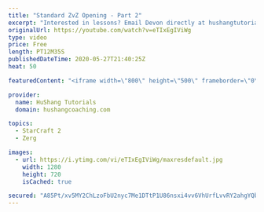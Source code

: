 ```yaml
---
title: "Standard ZvZ Opening - Part 2"
excerpt: "Interested in lessons? Email Devon directly at hushangtutorials@outlook.com ------------------------------------------------------------------------------------------------------- Want to support HuShang Tutorials directly? Patreon is a website where you can contribute a monthly donation that will help"
originalUrl: https://youtube.com/watch?v=eTIxEgIViWg
type: video
price: Free
length: PT12M35S
publishedDateTime: 2020-05-27T21:40:25Z
heat: 50

featuredContent: "<iframe width=\"800\" height=\"500\" frameborder=\"0\" src=\"https://www.youtube.com/embed/eTIxEgIViWg\" allow=\"accelerometer; autoplay; encrypted-media; gyroscope; picture-in-picture\" allowfullscreen></iframe>"

provider:
  name: HuShang Tutorials
  domain: hushangcoaching.com

topics:
  - StarCraft 2
  - Zerg

images:
  - url: https://i.ytimg.com/vi/eTIxEgIViWg/maxresdefault.jpg
    width: 1280
    height: 720
    isCached: true

secured: "A85Pt/xv5MY2ChLzoFbU2nyc7Me1DTtP1U86nsxi4vv6VhUrfLvvRY2ahgYQb5LHbHJ0oi1Q80oD5vWK0AUydw1fWDwo6fEYhOenwbPU/lQHuO8ZKFq+QA/HiOB6XBt0906qmVFlaTRf1JHvChoC2b3RayOc/u1PTaPi7HSrBW3mNPdrZxIea/zAiVp1P/hRnuc3M+exGvU1qOozkvr20lycDEDC8hFcepHMi32qmu0zzHkbfSFi/TPn04F1WcckfHR6OLAKB438eUYE2+hnLbHYbLswInsXRBzlqHEdFrb1VEsSSzavlQs6+RiYM2jz4L889JQhdBr6/dN+jElC3t6jMaxt2lUaZ5kODD4Nrh5aNA/7FHrCaYQu633/XEBVtIwG0WmdEUVfRBoQteYOUXmR6Q2QIonCc4aRJ91jRd0=;XyXg2Y323p/z5Vfwsh9w4w=="
---
```


